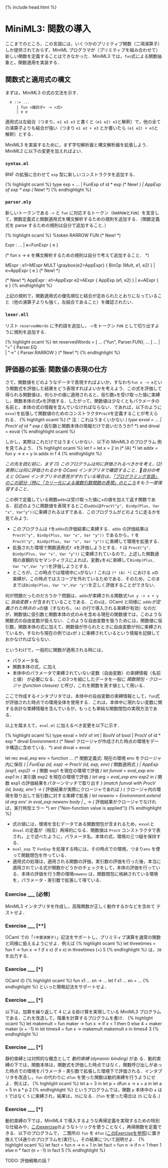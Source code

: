 {% include head.html %}

# MiniML3: 関数の導入

ここまでのところ，この言語には，いくつかのプリミティブ関数（二項演算子）しか提供されておらず，MiniML プログラマが（プリミティブを組み合わせて）新しい関数を定義することはできなかった．MiniML3 では，`fun`式による関数抽象と，関数適用を実装する．

## 関数式と適用式の構文

まずは，MiniML3 の式の文法を示す．
```
  e ::= ...
     | fun <識別子> -> <式>
     | e e
```
適用式は左結合（つまり，`e1 e2 e3` と書くと `(e1 e2) e3`と解釈）で，他の全ての演算子よりも結合が強い（つまり `e1 e2 + e3` とか書いたら `(e1 e2) + e3`と解釈）とする．

MiniML3 を実装するために，まず字句解析器と構文解析器を拡張しよう．MiniML2 に以下の変更を加えればよい．

### `syntax.ml`

BNF の拡張に合わせて `exp` 型に新しいコンストラクタを追加する．

{% highlight ocaml %}
type exp = 
   ...
  | FunExp of id * exp (* New! *)
  | AppExp of exp * exp (* New! *)
{% endhighlight %}

### `parser.mly`

新しいトークンである `->` と `fun` に対応するトークン（`RARROW`と`FUN`）を宣言して，関数定義式と関数適用式を構文解析するための規則を追加する．（関数定義式を parse するための規則は自分で追加すること．）

{% highlight ocaml %}
%token RARROW FUN (* New! *)

Expr :
   ...
   | e=FunExpr { e }

(* fun x -> e を構文解析するための規則は自分で考えて追加すること． *)

MExpr :
    e1=MExpr MULT \graybox{e2=AppExpr} { BinOp (Mult, e1, e2) }
  | e=AppExpr { e } (* New! *)

(* New! *)
AppExpr :
    e1=AppExpr e2=AExpr { AppExp (e1, e2) }
  | e=AExpr { e }
{% endhighlight %}

上記の規則で，関数適用式の優先順位と結合が定められたとおりになっていること（他の演算子よりも強く，左結合であること）を確認されたい．

### `lexer.mll`

リスト `reservedWords` に予約語を追加し，`->`をトークン `FUN` として切り出すように規則を追加する．

{% highlight ocaml %}
let reservedWords = [
   ...
  ("fun", Parser.FUN);
   ...
]
...
| "=" { Parser.EQ \
| "->" { Parser.RARROW } (* New! *)
{% endhighlight %}

## 評価器の拡張: 関数値の表現の仕方

さて，関数値をどのようなデータで表現すればよいか，すなわち`fun x -> e`という関数式を評価した結果をどう表現すればよいかを考えよう．この式を評価して得られる関数値は，何らかの値に適用されると，仮引数`x`を受け取った値に束縛し，関数本体の式`e`を評価する．したがって，関数値は少なくともパラメータの名前と，本体の式の情報を含んでいなければならない．であれば，以下のように`exval`を拡張して関数値のためのコンストラクタ`ProcV`を定義することが考えられる．
{% highlight ocaml %}
(* 注：これはうまくいかない *)
type exval =
  ...
  | ProcV of id * exp (* 仮引数と関数本体の情報だけで良いだろうか? *)
and dnval = exval
{% endhighlight ocaml %}

しかし，実際はこれだけではうまくいかない．以下の MiniML3 のプログラム
例を見てみよう．
{% highlight ocaml %}
let f =
  let x = 2 in (* (A) *)
  let addx = fun y -> x + y in
  addx
in
f 4
{% endhighlight %}

_この先を読む前に，まず (1) このプログラムは何に評価されるべきかを考え，(2) 実際には何に評価されるかを OCaml インタプリタで確認すること．自分の考えと OCaml インタプリタの意見がずれている場合は，[「プログラミング言語」のこの部分（特に「カリー化による複数引数関数の表現」のところ](http://www.fos.kuis.kyoto-u.ac.jp/~igarashi/class/pl/10-hofuns.html)をもう一度復習すること．_

この例で定義している関数`addx`は受け取った値に`x`の値を加えて返す関数である．前述のように関数値を表現するとこの`addx`は`ProcV("y", BinOp(Plus, Var "x", Var"y"))`に束縛されるはずである．このプログラムがどのように走るかを見てみよう．
- このプログラムは `f`を`addx`の評価結果に束縛する．`addx` の評価結果は `ProcV("y", BinOp(Plus, Var "x", Var "y"))` であるから，`f` を `ProcV("y", BinOp(Plus, Var "x", Var "y"))` に束縛して環境を拡張する．
- 拡張された環境で関数適用式`f 4`を評価しようとする．`f` は `ProcV("y", BinOp(Plus, Var "x", Var "y"))` に束縛されているので，上述した関数適用の直観的なセマンティクスによれば，変数`y`を`4`に束縛して`BinOp(Plus, Var "x",Var "y")`を評価しようとする．
- ところが，この時点では環境中に`x`がない！これは `(* (A) *)` における `x`の束縛が，この時点ではスコープを外れているためである．そのため，このままでは`BinOp(Plus, Var "x",Var "y")`を正しく評価することができない．

何が問題だったのだろうか？問題は，`addx`が束縛される関数式`fun y -> x + y`に _自由変数 `x`_ が含まれていることである．この`x`は，OCaml と同様に _`addx`が定義された時点の_ `x`の値（すなわち，`(A)` の行で導入される束縛が有効）なのだが，関数値に仮引数と関数本体の式のみを含める現在の関数値では，このような関数式の自由変数が扱えない．このような自由変数を扱うためには，関数値に仮引数，関数本体の式に加えて，関数値が作られたときに自由変数が何に束縛されているか，すなわち現在の例では`x`が `2` に束縛されているという情報を記録しておかなければならない．

というわけで，一般的に関数が適用される時には，
- パラメータ名
- 関数本体の式，に加え
- 本体中のパラメータで束縛されていない変数（自由変数）の束縛情報（名前と値）
が必要になる．この3つを組にしたデータを一般に _関数閉包・クロージャ (function closure)_ と呼び，これを関数を表す値として用いる．

ここで作成するインタプリタでは，本体中の自由変数の束縛情報として，`fun`式が評価された時点での環境全体を使用する．これは，本体中に現れない変数に関する余計な束縛情報を含んでいるが，もっとも単純な関数閉包の実現方法である．

以上を踏まえて，`eval.ml` に加えるべき変更を以下に示す．

{% highlight ocaml %}
type exval =
    IntV of int
  | BoolV of bool
  | ProcV of id * exp * dnval Environment.t (* New! クロージャが作成された時点の環境をデータ構造に含めている．*)
and dnval = exval

let rec eval_exp env = function
  ...
  (* 関数定義式: 現在の環境 env をクロージャ内に保存 *)
  | FunExp (id, exp) -> ProcV (id, exp, env)
  (* 関数適用式 *)
  | AppExp (exp1, exp2) ->
      (* 関数 exp1 を現在の環境で評価 *)
      let funval = eval_exp env exp1 in
      (* 実引数 exp2 を現在の環境で評価 *)
      let arg = eval_exp env exp2 in
      (* 関数 exp1 の評価結果をパターンマッチで取り出す *)
      (match funval with
          ProcV (id, body, env') -> (* 評価結果が実際にクロージャであれば *)
              (* クロージャ内の環境を取り出して仮引数に対する束縛で拡張 *)
              let newenv = Environment.extend id arg env' in
                eval_exp newenv body
        | _ -> 
          (* 評価結果がクロージャでなければ，実行時型エラー *)
          err ("Non-function value is applied"))
{% endhighlight %}

+ 式の値には，環境を含むデータである関数閉包が含まれるため，`exval`と`dnval` の定義が（相互）再帰的になる．関数値は `ProcV` コンストラクタで表され，上で述べたように，パラメータ名，本体の式，環境の三つ組を保持する．
+ `eval_exp` で `FunExp` を処理する時には，その時点での環境，つまり`env` を使って関数閉包を作っている．
+ 適用式の処理は，適用される関数の評価，実引数の評価を行った後，本当に適用されている式が関数かどうかのチェックをして，本体の評価を行っている．本体の評価を行う際の環境`newenv` は，関数閉包に格納されている環境を，パラメータ・実引数で拡張して得ている．

### Exercise ___ [必修]
MiniML3 インタプリタを作成し，高階関数が正しく動作するかなどを含めて
テストせよ．

### Exercise ___ [**]
OCaml での「`(中置演算子)`」記法をサポートし，プリミティブ演算を通常の関数と同様に扱えるようにせよ．例えば
{% highlight ocaml %}
let threetimes = fun f -> fun x -> f (f x x) (f x x) in
  threetimes (+) 5
{% endhighlight %}
は，`20`を出力する．

### Exercise ___ [*]
OCaml の
{% highlight ocaml %}
fun x1 ... xn -> ...
let f x1 ... xn = ...
{% endhighlight %}
といった簡略記法をサポートせよ．

### Exercise ___ [*] <a name="#selfapplication"></a>
以下は，加算を繰り返して 4 による掛け算を実現している MiniML3 プログラムである．これを改造して，階乗を計算するプログラムを書け．
{% highlight ocaml %}
let makemult = fun maker -> fun x ->
                 if x < 1 then 0 else 4 + maker maker (x + -1) in
let times4 = fun x -> makemult makemult x in 
  times4 3
{% endhighlight %}

### Exercise ___ [*] <a name="#dfun"></a>
静的束縛とは対照的な概念として _動的束縛 (dynamic binding)_ があ  る．動的束縛の下では，関数本体は，関数式を評価した時点ではなく，関数呼び出しがあった時点での環境をパラメータ・実引数で拡張した環境下で評価される．インタプリタを改造し，`fun` の代わりに `dfun` を使った関数は動的束縛を行うようにせよ．例えば，
{% highlight ocaml %}
let a = 3 in
let p = dfun x -> x + a in
let a = 5 in
  a * p 2
{% endhighlight %}
というプログラムでは，関数 `p` 本体中の `a` は `3` ではなく `5` に束縛され，結果は，`35`になる．(`fun` を使った場合は `25` になる．)

### Exercise ___ [*]
動的束縛の下では，MiniML4 で導入するような再帰定義を実現するための特別な仕組みや，[このexercise](#selfapplication)のようなトリックを使うことなく，再帰関数を定義できる．以下のプログラムで， 二箇所の `fun` を `dfun` ([このExerciseを参照](#dfun))に置き換えて(4通りのプログラムを)実行し，その結果について説明せよ．
{% highlight ocaml %}
let fact = fun n -> n + 1 in
let fact = fun n -> if n < 1 then 1 else n * fact (n + -1) in
  fact 5
{% endhighlight %}

TODO: 評価戦略の話？

